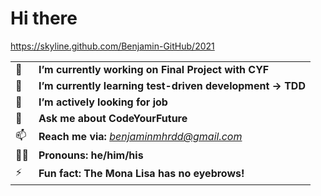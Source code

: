 # Hi there
https://skyline.github.com/Benjamin-GitHub/2021

|    |   |
| --- | --- |
| 🔭  | **I’m currently working on Final Project with CYF**  |
| 🌱  | **I’m currently learning test-driven development -> TDD**  |
| :robot: | **I’m actively looking for job** |
| 💬 | **Ask me about CodeYourFuture** |
| 📫 | **Reach me via:**  *benjaminmhrdd@gmail.com* |
| :raising_hand_man: | **Pronouns: he/him/his** |
| ⚡ | **Fun fact: The Mona Lisa has no eyebrows!**|
